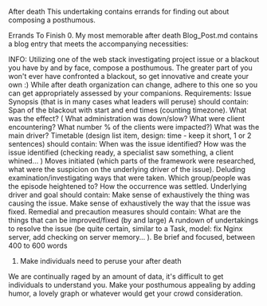 After death
This undertaking contains errands for finding out about composing a posthumous.

Errands To Finish
 0. My most memorable after death
Blog_Post.md contains a blog entry that meets the accompanying necessities:

INFO:
Utilizing one of the web stack investigating project issue or a blackout you have by and by face, compose a posthumous. The greater part of you won't ever have confronted a blackout, so get innovative and create your own :)
While after death organization can change, adhere to this one so you can get appropriately assessed by your companions.
Requirements:
Issue Synopsis (that is in many cases what leaders will peruse) should contain:
Span of the blackout with start and end times (counting timezone).
What was the effect? ( What administration was down/slow? What were client encountering? What number % of the clients were impacted?)
What was the main driver?
Timetable (design list item, design: time - keep it short, 1 or 2 sentences) should contain:
When was the issue identified?
How was the issue identified (checking ready, a specialist saw something, a client whined… )
Moves initiated (which parts of the framework were researched, what were the suspicion on the underlying driver of the issue).
Deluding examination/investigating ways that were taken.
Which group/people was the episode heightened to?
How the occurrence was settled.
Underlying driver and goal should contain:
Make sense of exhaustively the thing was causing the issue.
Make sense of exhaustively the way that the issue was fixed.
Remedial and precaution measures should contain:
What are the things that can be improved/fixed (by and large)
A rundown of undertakings to resolve the issue (be quite certain, similar to a Task, model: fix Nginx server, add checking on server memory… ).
Be brief and focused, between 400 to 600 words
 1. Make individuals need to peruse your after death

We are continually raged by an amount of data, it's difficult to get individuals to understand you.
Make your posthumous appealing by adding humor, a lovely graph or whatever would get your crowd consideration.
